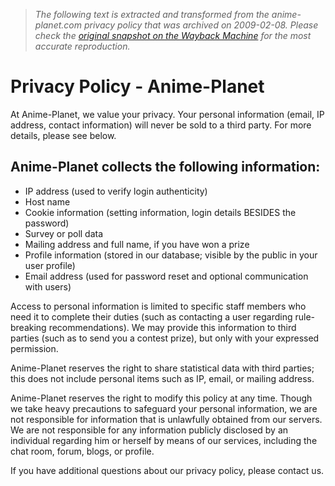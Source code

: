 > *The following text is extracted and transformed from the anime-planet.com privacy policy that was archived on 2009-02-08. Please check the [original snapshot on the Wayback Machine](https://web.archive.org/web/20090208230916id_/http%3A//www.anime-planet.com/privacypolicy.php) for the most accurate reproduction.*

# Privacy Policy - Anime-Planet

At Anime-Planet, we value your privacy. Your personal information (email, IP address, contact information) will never be sold to a third party. For more details, please see below.

## Anime-Planet collects the following information:

  * IP address (used to verify login authenticity)
  * Host name
  * Cookie information (setting information, login details BESIDES the password)
  * Survey or poll data
  * Mailing address and full name, if you have won a prize
  * Profile information (stored in our database; visible by the public in your user profile)
  * Email address (used for password reset and optional communication with users)



Access to personal information is limited to specific staff members who need it to complete their duties (such as contacting a user regarding rule-breaking recommendations). We may provide this information to third parties (such as to send you a contest prize), but only with your expressed permission.

Anime-Planet reserves the right to share statistical data with third parties; this does not include personal items such as IP, email, or mailing address. 

Anime-Planet reserves the right to modify this policy at any time. Though we take heavy precautions to safeguard your personal information, we are not responsible for information that is unlawfully obtained from our servers. We are not responsible for any information publicly disclosed by an individual regarding him or herself by means of our services, including the chat room, forum, blogs, or profile.

If you have additional questions about our privacy policy, please contact us.
